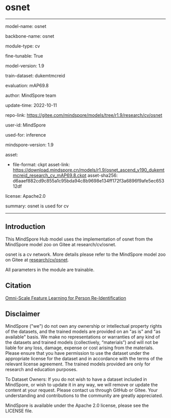 # osnet

---

model-name: osnet

backbone-name: osnet

module-type: cv

fine-tunable: True

model-version: 1.9

train-dataset: dukemtmcreid

evaluation: mAP69.8

author: MindSpore team

update-time: 2022-10-11

repo-link: <https://gitee.com/mindspore/models/tree/r1.9/research/cv/osnet>

user-id: MindSpore

used-for: inference

mindspore-version: 1.9

asset:

-
    file-format: ckpt
    asset-link: <https://download.mindspore.cn/models/r1.9/osnet_ascend_v190_dukemtmcreid_research_cv_mAP69.8.ckpt>
    asset-sha256: d6aaef882cd9c855a1c95bda94c8b9698e134ff172f3a6896f9afe5ec65312df

license: Apache2.0

summary: osnet is used for cv

---

## Introduction

This MindSpore Hub model uses the implementation of osnet from the MindSpore model zoo on Gitee at research/cv/osnet.

osnet is a cv network. More details please refer to the MindSpore model zoo on Gitee at [research/cv/osnet](https://gitee.com/mindspore/models/blob/r1.9/research/cv/osnet/README.md).

All parameters in the module are trainable.

## Citation

[Omni-Scale Feature Learning for Person Re-Identification](https://arxiv.org/pdf/1905.00953.pdf)

## Disclaimer

MindSpore ("we") do not own any ownership or intellectual property rights of the datasets, and the trained models are provided on an "as is" and "as available" basis. We make no representations or warranties of any kind of the datasets and trained models (collectively, “materials”) and will not be liable for any loss, damage, expense or cost arising from the materials. Please ensure that you have permission to use the dataset under the appropriate license for the dataset and in accordance with the terms of the relevant license agreement. The trained models provided are only for research and education purposes.

To Dataset Owners: If you do not wish to have a dataset included in MindSpore, or wish to update it in any way, we will remove or update the content at your request. Please contact us through GitHub or Gitee. Your understanding and contributions to the community are greatly appreciated.

MindSpore is available under the Apache 2.0 license, please see the LICENSE file.
